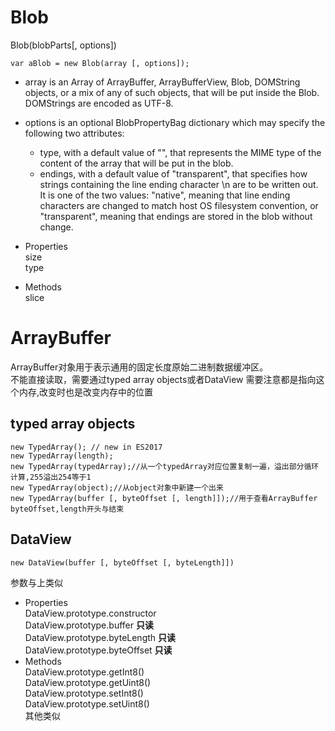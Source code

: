 # Blob

Blob(blobParts[, options])  
```
var aBlob = new Blob(array [, options]);
```
- array is an Array of ArrayBuffer, ArrayBufferView, Blob, DOMString objects, or a mix of any of such objects, that will be put inside the Blob. DOMStrings are encoded as UTF-8.
- options is an optional BlobPropertyBag dictionary which may specify the following two attributes:
  - type, with a default value of "", that represents the MIME type of the content of the array that will be put in the blob.
  - endings, with a default value of "transparent", that specifies how strings containing the line ending character \n are to be written out. It is one of the two values: "native", meaning that line ending characters are changed to match host OS filesystem convention, or "transparent", meaning that endings are stored in the blob without change. 

- Properties  
  size  
  type
- Methods  
  slice

# ArrayBuffer
ArrayBuffer对象用于表示通用的固定长度原始二进制数据缓冲区。  
不能直接读取，需要通过typed array objects或者DataView
需要注意都是指向这个内存,改变时也是改变内存中的位置

## typed array objects
```
new TypedArray(); // new in ES2017
new TypedArray(length);
new TypedArray(typedArray);//从一个typedArray对应位置复制一遍，溢出部分循环计算,255溢出254等于1
new TypedArray(object);//从object对象中新建一个出来
new TypedArray(buffer [, byteOffset [, length]]);//用于查看ArrayBuffer byteOffset,length开头与结束
```
## DataView
```
new DataView(buffer [, byteOffset [, byteLength]])
```
参数与上类似
- Properties  
  DataView.prototype.constructor  
  DataView.prototype.buffer **只读**  
  DataView.prototype.byteLength **只读**  
  DataView.prototype.byteOffset **只读**  
- Methods  
  DataView.prototype.getInt8()  
  DataView.prototype.getUint8()  
  DataView.prototype.setInt8()  
  DataView.prototype.setUint8()  
  其他类似